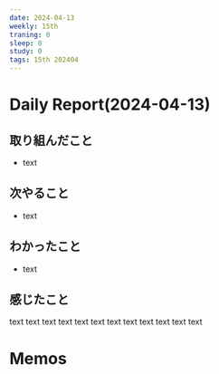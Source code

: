 ```yaml
---
date: 2024-04-13
weekly: 15th
traning: 0
sleep: 0
study: 0
tags: 15th 202404 
---
```

# Daily Report(2024-04-13)
## 取り組んだこと
- text
## 次やること
- text
## わかったこと
- text
## 感じたこと
text text text text text text text text text text text text
# Memos